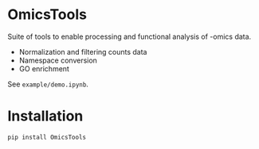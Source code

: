 # OmicsTools

Suite of tools to enable processing and functional analysis of -omics data. 

 * Normalization and filtering counts data
 * Namespace conversion
 * GO enrichment

See `example/demo.ipynb`.

# Installation

`pip install OmicsTools`